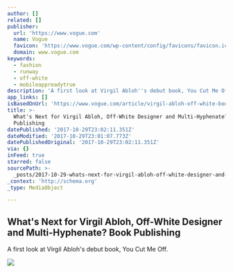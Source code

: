 ```yaml
---
author: []
related: []
publisher:
  url: 'https://www.vogue.com'
  name: Vogue
  favicon: 'https://www.vogue.com/wp-content/config/favicons/favicon.ico'
  domain: www.vogue.com
keywords:
  - fashion
  - runway
  - off-white
  - mobileappreadytrue
description: 'A first look at Virgil Abloh''s debut book, You Cut Me Off.'
app_links: []
isBasedOnUrl: 'https://www.vogue.com/article/virgil-abloh-off-white-book-you-cut-me-off'
title: >-
  What's Next for Virgil Abloh, Off-White Designer and Multi-Hyphenate? Book
  Publishing
datePublished: '2017-10-29T23:02:11.351Z'
dateModified: '2017-10-29T23:01:07.773Z'
datePublishedOriginal: '2017-10-29T23:02:11.351Z'
via: {}
inFeed: true
starred: false
sourcePath: >-
  _posts/2017-10-29-whats-next-for-virgil-abloh-off-white-designer-and-multi-h.md
_context: 'http://schema.org'
_type: MediaObject

---
```

<article style=""><h1>What's Next for Virgil Abloh, Off-White Designer and Multi-Hyphenate? Book Publishing</h1><p>A first look at Virgil Abloh's debut book, You Cut Me Off.</p><img src="https://assets.vogue.com/photos/589130f57edfa70512d62c2b/16:9/pass/00-holding2.jpg" /></article>